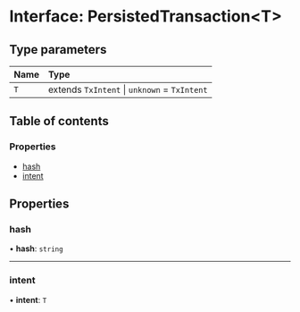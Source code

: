 # Interface: PersistedTransaction<T\>

## Type parameters

| Name | Type |
| :------ | :------ |
| `T` | extends `TxIntent` \| `unknown` = `TxIntent` |

## Table of contents

### Properties

- [hash](PersistedTransaction.md#hash)
- [intent](PersistedTransaction.md#intent)

## Properties

### hash

• **hash**: `string`

___

### intent

• **intent**: `T`

